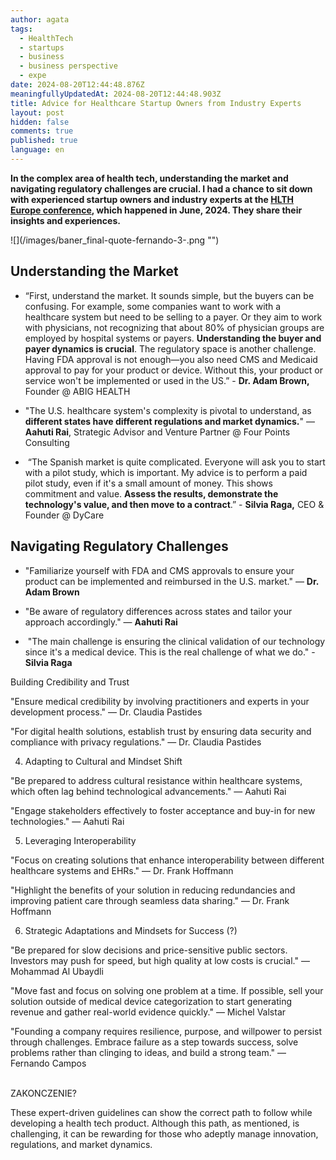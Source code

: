 ```yaml
---
author: agata
tags:
  - HealthTech
  - startups
  - business
  - business perspective
  - expe
date: 2024-08-20T12:44:48.876Z
meaningfullyUpdatedAt: 2024-08-20T12:44:48.903Z
title: Advice for Healthcare Startup Owners from Industry Experts
layout: post
hidden: false
comments: true
published: true
language: en
---
```

**In the complex area of health tech, understanding the market and navigating regulatory challenges are crucial. I had a chance to sit down with experienced startup owners and industry experts at the [HLTH Europe conference](https://europe.hlth.com/), which happened in June, 2024. They share their insights and experiences.**

<div className="image">![](/images/baner_final-quote-fernando-3-.png "")</div>



## Understanding the Market



* “First, understand the market. It sounds simple, but the buyers can be confusing. For example, some companies want to work with a healthcare system but need to be selling to a payer. Or they aim to work with physicians, not recognizing that about 80% of physician groups are employed by hospital systems or payers. **Understanding the buyer and payer dynamics is crucial**. The regulatory space is another challenge. Having FDA approval is not enough—you also need CMS and Medicaid approval to pay for your product or device. Without this, your product or service won't be implemented or used in the US.” - **Dr. Adam Brown,** Founder @ ABIG HEALTH


* "The U.S. healthcare system's complexity is pivotal to understand, as **different states have different regulations and market dynamics.**" — **Aahuti Rai**, Strategic Advisor and Venture Partner @ Four Points Consulting


*  “The Spanish market is quite complicated. Everyone will ask you to start with a pilot study, which is important. My advice is to perform a paid pilot study, even if it's a small amount of money. This shows commitment and value. **Assess the results, demonstrate the technology's value, and then move to a contract**.” - **Silvia Raga,** CEO & Founder @ DyCare



## Navigating Regulatory Challenges

* "Familiarize yourself with FDA and CMS approvals to ensure your product can be implemented and reimbursed in the U.S. market." — **Dr. Adam Brown**


* "Be aware of regulatory differences across states and tailor your approach accordingly." — **Aahuti Rai**


*  "The main challenge is ensuring the clinical validation of our technology since it's a medical device. This is the real challenge of what we do." - **Silvia Raga**



Building Credibility and Trust

"Ensure medical credibility by involving practitioners and experts in your development process." — Dr. Claudia Pastides

"For digital health solutions, establish trust by ensuring data security and compliance with privacy regulations." — Dr. Claudia Pastides

4. Adapting to Cultural and Mindset Shift

"Be prepared to address cultural resistance within healthcare systems, which often lag behind technological advancements." — Aahuti Rai

"Engage stakeholders effectively to foster acceptance and buy-in for new technologies." — Aahuti Rai

5. Leveraging Interoperability

"Focus on creating solutions that enhance interoperability between different healthcare systems and EHRs." — Dr. Frank Hoffmann

"Highlight the benefits of your solution in reducing redundancies and improving patient care through seamless data sharing." — Dr. Frank Hoffmann

6. Strategic Adaptations and Mindsets for Success (?)

"Be prepared for slow decisions and price-sensitive public sectors. Investors may push for speed, but high quality at low costs is crucial." — Mohammad Al Ubaydli

"Move fast and focus on solving one problem at a time. If possible, sell your solution outside of medical device categorization to start generating revenue and gather real-world evidence quickly." — Michel Valstar

"Founding a company requires resilience, purpose, and willpower to persist through challenges. Embrace failure as a step towards success, solve problems rather than clinging to ideas, and build a strong team." — Fernando Campos

\
ZAKONCZENIE?

These expert-driven guidelines can show the correct path to follow while developing a health tech product. Although this path, as mentioned, is challenging, it can be rewarding for those who adeptly manage innovation, regulations, and market dynamics.